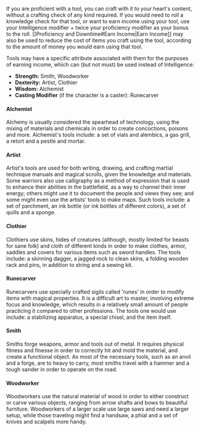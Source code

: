 If you are proficient with a tool, you can craft with it to your heart's content, without a crafting check of any kind required. 
If you would need to roll a knowledge check for that tool, or want to earn income using your tool, use your Intelligence modifier + twice your proficiency modifier as your bonus to the roll. [[Proficiency and Downtime#Earn Income|Earn Income]] may also be used to reduce the cost of items you craft using the tool, according to the amount of money you would earn using that tool.

Tools may have a specific attribute associated with them for the purposes of earning income, which can (but not must) be used instead of Intelligence:
- **Strength:** Smith, Woodworker
- **Dexterity:** Artist, Clothier
- **Wisdom:** Alchemist
- **Casting Modifier** (if the character is a caster): Runecarver
 
#### Alchemist
Alchemy is usually considered the spearhead of technology, using the mixing of materials and chemicals in order to create concoctions, poisons and more. Alchemist's tools include: a set of vials and alembics, a gas grill, a retort and a pestle and mortar.
 
#### Artist
Artist's tools are used for both writing, drawing, and crafting martial technique manuals and magical scrolls, given the knowledge and materials. Some warriors also use calligraphy as a method of expression that is used to enhance their abilities in the battlefield, as a way to channel their inner energy; others might use it to document the people and views they see; and some might even use the artists' tools to make maps. Such tools include: a set of parchment, an ink bottle (or ink bottles of different colors), a set of quills and a sponge.
 
#### Clothier
Clothiers use skins, hides of creatures (although, mostly limited for beasts for sane folk) and cloth of different kinds in order to make clothes, armor, saddles and covers for various items such as sword handles. The tools include: a skinning dagger, a jagged rock to clean skins, a folding wooden rack and pins, in addition to string and a sewing kit.
 
#### Runecarver
Runecarvers use specially crafted sigils called 'runes' in order to modify items with magical properties. It is a difficult art to master, involving extreme focus and knowledge, which results in a relatively small amount of people practicing it compared to other professions. The tools one would use include: a stabilizing apparatus, a special chisel, and the item itself.
 
#### Smith
Smiths forge weapons, armor and tools out of metal. It requires physical fitness and finesse in order to correctly hit and mold the material, and create a functional object. As most of the necessary tools, such as an anvil and a forge, are to heavy to carry, most smiths travel with a hammer and a tough sander in order to operate on the road.
 
#### Woodworker
Woodworkers use the natural material of wood in order to either construct or carve various objects, ranging from arrow shafts and bows to beautiful furniture. Woodworkers of a larger scale use large saws and need a larger setup, while those traveling might find a handsaw, a phial and a set of knives and scalpels more handy.